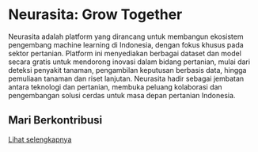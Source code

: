 # **Neurasita: Grow Together**

Neurasita adalah platform yang dirancang untuk membangun ekosistem pengembang machine learning di Indonesia, dengan fokus khusus pada sektor pertanian. Platform ini menyediakan berbagai dataset dan model secara gratis untuk mendorong inovasi dalam bidang pertanian, mulai dari deteksi penyakit tanaman, pengambilan keputusan berbasis data, hingga pemuliaan tanaman dan riset lanjutan. Neurasita hadir sebagai jembatan antara teknologi dan pertanian, membuka peluang kolaborasi dan pengembangan solusi cerdas untuk masa depan pertanian Indonesia.

## Mari Berkontribusi

[Lihat selengkapnya](./CONTRIBUTING.md)
